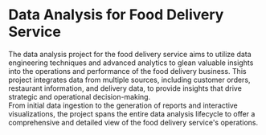 # Data Analysis for Food Delivery Service  
    
The data analysis project for the food delivery service aims to utilize data engineering techniques and advanced analytics to glean valuable insights into the operations and performance of the food delivery business. This project integrates data from multiple sources, including customer orders, restaurant information, and delivery data, to provide insights that drive strategic and operational decision-making.   
From initial data ingestion to the generation of reports and interactive visualizations, the project spans the entire data analysis lifecycle to offer a comprehensive and detailed view of the food delivery service's operations.       
 
    
 

 
 
 

